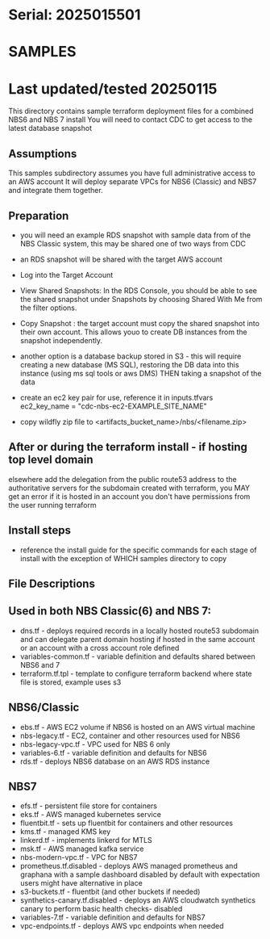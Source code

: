 # Serial: 2025015501
# SAMPLES

# Last updated/tested 20250115
This directory contains sample terraform deployment files for a combined NBS6 and NBS 7 install
You will need to contact CDC to get access to the latest database snapshot

## Assumptions
This samples subdirectory assumes you have full administrative access to an AWS account 
It will deploy separate VPCs for NBS6 (Classic) and NBS7 and integrate them
together.

## Preparation
- you will need an example RDS snapshot with sample data from of the NBS Classic system, this may be
  shared one of two ways from CDC

- an RDS snapshot will be shared with the target AWS account 
- Log into the Target Account

- View Shared Snapshots: In the RDS Console, you should be able to see the
shared snapshot under Snapshots by choosing Shared With Me from the filter
options.

- Copy Snapshot : the target account must copy the shared
snapshot into their own account. This allows youo to create DB
instances from the snapshot independently.

- another option is a database backup stored in S3 - this will require
  creating a new database (MS SQL), restoring the DB data into this
instance (using ms sql tools or aws DMS) THEN taking a snapshot of the data

- create an ec2 key pair for use, reference it in inputs.tfvars
ec2_key_name           = "cdc-nbs-ec2-EXAMPLE_SITE_NAME"

- copy wildfly zip file to <artifacts_bucket_name>/nbs/<filename.zip>


## After or during the terraform install - if hosting top level domain
elsewhere add the delegation from the public
  route53 address to the authoritative servers for the subdomain created
with terraform, you MAY get an error if it is hosted in an account you
don't have permissions from the user running terraform

## Install steps

- reference the install guide for the specific commands for each stage of
  install with the exception of WHICH samples directory to copy


## File Descriptions
Used in both NBS Classic(6) and NBS 7:
--------------
- dns.tf - deploys required records in a locally hosted route53 subdomain and can delegate parent domain hosting if hosted in the same account or an account with a cross account role defined 
- variables-common.tf - variable definition and defaults shared between NBS6 and 7
- terraform.tf.tpl - template to configure terraform backend where state
  file is stored, example uses s3

NBS6/Classic
------------
- ebs.tf - AWS EC2 volume if NBS6 is hosted on an AWS virtual machine
- nbs-legacy.tf - EC2, container and other resources used for NBS6
- nbs-legacy-vpc.tf - VPC used for NBS 6 only
- variables-6.tf - variable definition and defaults for NBS6
- rds.tf - deploys NBS6 database on an AWS RDS instance

NBS7
----------------------------
- efs.tf - persistent file store for containers
- eks.tf - AWS managed kubernetes service
- fluentbit.tf - sets up fluentbit for containers and other resources
- kms.tf - managed KMS key
- linkerd.tf - implements linkerd for MTLS 
- msk.tf - AWS managed kafka service
- nbs-modern-vpc.tf - VPC for NBS7 
- prometheus.tf.disabled - deploys AWS managed prometheus and graphana with a sample dashboard disabled by default with expectation users might have alternative in place
- s3-buckets.tf - fluentbit (and other buckets if needed)
- synthetics-canary.tf.disabled - deploys an AWS cloudwatch synthetics canary to perform basic health checks- disabled  
- variables-7.tf - variable definition and defaults for NBS7
- vpc-endpoints.tf - deploys AWS vpc endpoints when needed
